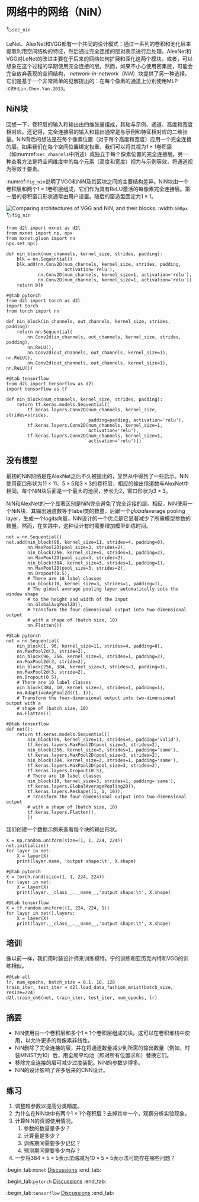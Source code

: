 # 网络中的网络（NiN）
:label:`sec_nin`

LeNet、AlexNet和VGG都有一个共同的设计模式：通过一系列的卷积和池化层来提取利用空间结构的特征，然后通过完全连接的层对表示进行后处理。AlexNet和VGG对LeNet的改进主要在于后来的网络如何扩展和深化这两个模块。或者，可以想象在这个过程的早期使用完全连接的层。然而，如果不小心使用密集层，可能会完全放弃表现的空间结构，
*network-in-network*（*NiN*）块提供了另一种选择。
它们是基于一个非常简单的见解提出的：在每个像素的通道上分别使用MLP :cite:`Lin.Chen.Yan.2013`。

## NiN块

回想一下，卷积层的输入和输出由四维张量组成，其轴与示例、通道、高度和宽度相对应。还记得，完全连接层的输入和输出通常是与示例和特征相对应的二维张量。NiN背后的想法是在每个像素位置（对于每个高度和宽度）应用一个完全连接的层。如果我们在每个空间位置绑定权重，我们可以将其视为$1\times 1$卷积层（如:numref:`sec_channels`中所述）或独立于每个像素位置的完全连接层。另一种查看方法是将空间维度中的每个元素（高度和宽度）视为与示例等效，将通道视为等效于要素。

:numref:`fig_nin`说明了VGG和NiN及其区块之间的主要结构差异。NiN块由一个卷积层和两个$1\times 1$卷积层组成，它们作为具有ReLU激活的每像素完全连接层。第一层的卷积窗口形状通常由用户设置。随后的窗造型固定为$1 \times 1$。

![Comparing architectures of VGG and NiN, and their blocks.](../img/nin.svg)
:width:`600px`
:label:`fig_nin`

```{.python .input}
from d2l import mxnet as d2l
from mxnet import np, npx
from mxnet.gluon import nn
npx.set_np()

def nin_block(num_channels, kernel_size, strides, padding):
    blk = nn.Sequential()
    blk.add(nn.Conv2D(num_channels, kernel_size, strides, padding,
                      activation='relu'),
            nn.Conv2D(num_channels, kernel_size=1, activation='relu'),
            nn.Conv2D(num_channels, kernel_size=1, activation='relu'))
    return blk
```

```{.python .input}
#@tab pytorch
from d2l import torch as d2l
import torch
from torch import nn

def nin_block(in_channels, out_channels, kernel_size, strides, padding):
    return nn.Sequential(
        nn.Conv2d(in_channels, out_channels, kernel_size, strides, padding),
        nn.ReLU(),
        nn.Conv2d(out_channels, out_channels, kernel_size=1), nn.ReLU(),
        nn.Conv2d(out_channels, out_channels, kernel_size=1), nn.ReLU())
```

```{.python .input}
#@tab tensorflow
from d2l import tensorflow as d2l
import tensorflow as tf

def nin_block(num_channels, kernel_size, strides, padding):
    return tf.keras.models.Sequential([
        tf.keras.layers.Conv2D(num_channels, kernel_size, strides=strides,
                               padding=padding, activation='relu'),
        tf.keras.layers.Conv2D(num_channels, kernel_size=1,
                               activation='relu'),
        tf.keras.layers.Conv2D(num_channels, kernel_size=1,
                               activation='relu')])
```

## 没有模型

最初的NiN网络是在AlexNet之后不久被提出的，显然从中得到了一些启示。NiN使用窗口形状为$11\times 11$、$5\times 5$和$3\times 3$的卷积层，相应的输出信道数与AlexNet中相同。每个NiN块后面是一个最大的池层，步长为2，窗口形状为$3\times 3$。

NiN和AlexNet的一个显著区别是NiN完全避免了完全连接的层。相反，NiN使用一个NiN块，其输出通道数等于label类的数量，后跟一个*global*average pooling layer，生成一个logits向量。NiN设计的一个优点是它显著减少了所需模型参数的数量。然而，在实践中，这种设计有时需要增加模型训练时间。

```{.python .input}
net = nn.Sequential()
net.add(nin_block(96, kernel_size=11, strides=4, padding=0),
        nn.MaxPool2D(pool_size=3, strides=2),
        nin_block(256, kernel_size=5, strides=1, padding=2),
        nn.MaxPool2D(pool_size=3, strides=2),
        nin_block(384, kernel_size=3, strides=1, padding=1),
        nn.MaxPool2D(pool_size=3, strides=2),
        nn.Dropout(0.5),
        # There are 10 label classes
        nin_block(10, kernel_size=3, strides=1, padding=1),
        # The global average pooling layer automatically sets the window shape
        # to the height and width of the input
        nn.GlobalAvgPool2D(),
        # Transform the four-dimensional output into two-dimensional output
        # with a shape of (batch size, 10)
        nn.Flatten())
```

```{.python .input}
#@tab pytorch
net = nn.Sequential(
    nin_block(1, 96, kernel_size=11, strides=4, padding=0),
    nn.MaxPool2d(3, stride=2),
    nin_block(96, 256, kernel_size=5, strides=1, padding=2),
    nn.MaxPool2d(3, stride=2),
    nin_block(256, 384, kernel_size=3, strides=1, padding=1),
    nn.MaxPool2d(3, stride=2),
    nn.Dropout(0.5),
    # There are 10 label classes
    nin_block(384, 10, kernel_size=3, strides=1, padding=1),
    nn.AdaptiveAvgPool2d((1, 1)),
    # Transform the four-dimensional output into two-dimensional output with a
    # shape of (batch size, 10)
    nn.Flatten())
```

```{.python .input}
#@tab tensorflow
def net():
    return tf.keras.models.Sequential([
        nin_block(96, kernel_size=11, strides=4, padding='valid'),
        tf.keras.layers.MaxPool2D(pool_size=3, strides=2),
        nin_block(256, kernel_size=5, strides=1, padding='same'),
        tf.keras.layers.MaxPool2D(pool_size=3, strides=2),
        nin_block(384, kernel_size=3, strides=1, padding='same'),
        tf.keras.layers.MaxPool2D(pool_size=3, strides=2),
        tf.keras.layers.Dropout(0.5),
        # There are 10 label classes
        nin_block(10, kernel_size=3, strides=1, padding='same'),
        tf.keras.layers.GlobalAveragePooling2D(),
        tf.keras.layers.Reshape((1, 1, 10)),
        # Transform the four-dimensional output into two-dimensional output
        # with a shape of (batch size, 10)
        tf.keras.layers.Flatten(),
        ])
```

我们创建一个数据示例来查看每个块的输出形状。

```{.python .input}
X = np.random.uniform(size=(1, 1, 224, 224))
net.initialize()
for layer in net:
    X = layer(X)
    print(layer.name, 'output shape:\t', X.shape)
```

```{.python .input}
#@tab pytorch
X = torch.rand(size=(1, 1, 224, 224))
for layer in net:
    X = layer(X)
    print(layer.__class__.__name__,'output shape:\t', X.shape)
```

```{.python .input}
#@tab tensorflow
X = tf.random.uniform((1, 224, 224, 1))
for layer in net().layers:
    X = layer(X)
    print(layer.__class__.__name__,'output shape:\t', X.shape)
```

## 培训

像以前一样，我们用时装设计师来训练模特。宁的训练和亚历克内特和VGG的训练相似。

```{.python .input}
#@tab all
lr, num_epochs, batch_size = 0.1, 10, 128
train_iter, test_iter = d2l.load_data_fashion_mnist(batch_size, resize=224)
d2l.train_ch6(net, train_iter, test_iter, num_epochs, lr)
```

## 摘要

* NiN使用由一个卷积层和多个$1\times 1$个卷积层组成的块。这可以在卷积堆栈中使用，以允许更多的每像素非线性。
* NiN删除了完全连接的层，并在将通道数量减少到所需的输出数量（例如，时装MNIST为10）后，用全局平均池（即对所有位置求和）替换它们。
* 移除完全连接的层可减少过度装配。NiN的参数少得多。
* NiN的设计影响了许多后来的CNN设计。

## 练习

1. 调整超参数以提高分类精度。
1. 为什么在NiN块中有两个$1\times 1$个卷积层？去掉其中一个，观察分析实验现象。
1. 计算NiN的资源使用情况。
    1. 参数的数量是多少？
    1. 计算量是多少？
    1. 训练期间需要多少记忆？
    1. 预测期间需要多少内存？
1. 一步将$384 \times 5 \times 5$表示法缩减为$10 \times 5 \times 5$表示法可能存在哪些问题？

:begin_tab:`mxnet`
[Discussions](https://discuss.d2l.ai/t/79)
:end_tab:

:begin_tab:`pytorch`
[Discussions](https://discuss.d2l.ai/t/80)
:end_tab:

:begin_tab:`tensorflow`
[Discussions](https://discuss.d2l.ai/t/332)
:end_tab:
